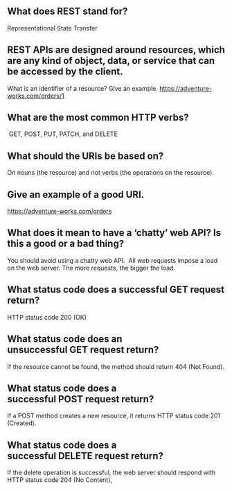 ## What does REST stand for?
Representational State Transfer 

## REST APIs are designed around resources, which are any kind of object, data, or service that can be accessed by the client.
What is an identifier of a resource? Give an example.
https://adventure-works.com/orders/1

## What are the most common HTTP verbs?
 GET, POST, PUT, PATCH, and DELETE

## What should the URIs be based on?
On nouns (the resource) and not verbs (the operations on the resource).

## Give an example of a good URI.
https://adventure-works.com/orders

## What does it mean to have a ‘chatty’ web API? Is this a good or a bad thing?
You should avoid using a chatty web API.  All web requests impose a load on the web server. The more requests, the bigger the load. 

## What status code does a successful GET request return?
HTTP status code 200 (OK)

## What status code does an unsuccessful GET request return?
If the resource cannot be found, the method should return 404 (Not Found).

## What status code does a successful POST request return?
If a POST method creates a new resource, it returns HTTP status code 201 (Created).

## What status code does a successful DELETE request return?
If the delete operation is successful, the web server should respond with HTTP status code 204 (No Content),


